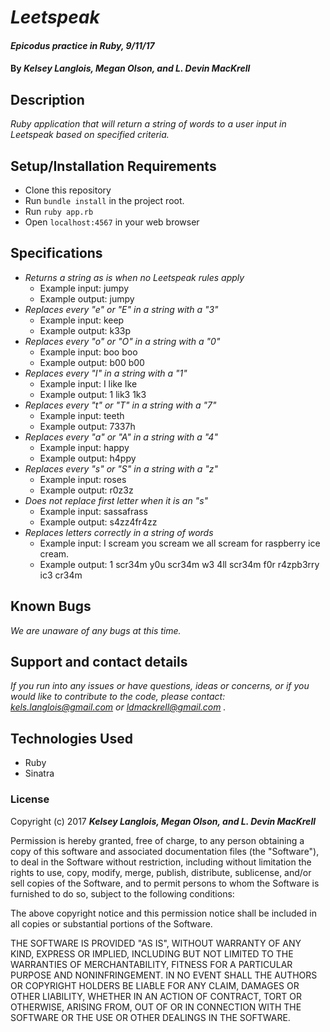 # _Leetspeak_

#### _Epicodus practice in Ruby, 9/11/17_

#### By _**Kelsey Langlois, Megan Olson, and L. Devin MacKrell**_

## Description

_Ruby application that will return a string of words to a user input in Leetspeak based on specified criteria._

## Setup/Installation Requirements

* Clone this repository
* Run ```bundle install``` in the project root.
* Run ```ruby app.rb```
* Open ```localhost:4567``` in your web browser

## Specifications

* _Returns a string as is when no Leetspeak rules apply_
  * Example input: jumpy
  * Example output: jumpy
* _Replaces every "e" or "E" in a string with a "3"_
  * Example input: keep
  * Example output: k33p
* _Replaces every "o" or "O" in a string with a "0"_
  * Example input: boo boo
  * Example output: b00 b00
* _Replaces every "I" in a string with a "1"_
  * Example input: I like Ike
  * Example output: 1 lik3 1k3
* _Replaces every "t" or "T" in a string with a "7"_
  * Example input: teeth
  * Example output: 7337h
* _Replaces every "a" or "A" in a string with a "4"_
  * Example input: happy
  * Example output: h4ppy
* _Replaces every "s" or "S" in a string with a "z"_
  * Example input: roses
  * Example output: r0z3z
* _Does not replace first letter when it is an "s"_
  * Example input: sassafrass
  * Example output: s4zz4fr4zz
* _Replaces letters correctly in a string of words_
  * Example input: I scream you scream we all scream for raspberry ice cream.
  * Example output: 1 scr34m y0u scr34m w3 4ll scr34m f0r r4zpb3rry ic3 cr34m

## Known Bugs

_We are unaware of any bugs at this time._

## Support and contact details

_If you run into any issues or have questions, ideas or concerns, or if you would like to contribute to the code, please contact: kels.langlois@gmail.com or ldmackrell@gmail.com ._

## Technologies Used

* Ruby
* Sinatra

### License

Copyright (c) 2017 **_Kelsey Langlois, Megan Olson, and L. Devin MacKrell_**

Permission is hereby granted, free of charge, to any person obtaining a copy
of this software and associated documentation files (the "Software"), to deal
in the Software without restriction, including without limitation the rights
to use, copy, modify, merge, publish, distribute, sublicense, and/or sell
copies of the Software, and to permit persons to whom the Software is
furnished to do so, subject to the following conditions:

The above copyright notice and this permission notice shall be included in all
copies or substantial portions of the Software.

THE SOFTWARE IS PROVIDED "AS IS", WITHOUT WARRANTY OF ANY KIND, EXPRESS OR
IMPLIED, INCLUDING BUT NOT LIMITED TO THE WARRANTIES OF MERCHANTABILITY,
FITNESS FOR A PARTICULAR PURPOSE AND NONINFRINGEMENT. IN NO EVENT SHALL THE
AUTHORS OR COPYRIGHT HOLDERS BE LIABLE FOR ANY CLAIM, DAMAGES OR OTHER
LIABILITY, WHETHER IN AN ACTION OF CONTRACT, TORT OR OTHERWISE, ARISING FROM,
OUT OF OR IN CONNECTION WITH THE SOFTWARE OR THE USE OR OTHER DEALINGS IN THE
SOFTWARE.
